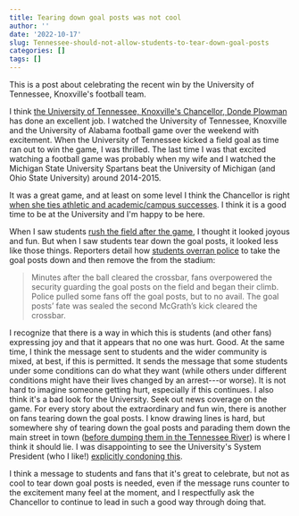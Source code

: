 ```yaml
---
title: Tearing down goal posts was not cool
author: ''
date: '2022-10-17'
slug: Tennessee-should-not-allow-students-to-tear-down-goal-posts
categories: []
tags: []
---
```


This is a post about celebrating the recent win by the University of Tennessee, Knoxville's football team. 

I think [the University of Tennessee, Knoxville's Chancellor, Donde Plowman](https://chancellor.utk.edu/meet-chancellor-donde-plowman/) has done an excellent job. I watched the University of Tennessee, Knoxville and the University of Alabama football game over the weekend with excitement. When the University of Tennessee kicked a field goal as time ran out to win the game, I was thrilled. The last time I was that excited watching a football game was probably when my wife and I watched the Michigan State University Spartans beat the University of Michigan (and Ohio State University) around 2014-2015.

It was a great game, and at least on some level I think the Chancellor is right [when she ties athletic and academic/campus successes](https://twitter.com/UTKDailyBeacon/status/1581256947919044609). I think it is a good time to be at the University and I'm happy to be here.

When I saw students [rush the field after the game](https://www.knoxnews.com/story/sports/college/university-of-tennessee/football/2022/10/16/tennessee-football-fine-sec-fans-storming-field-alabama-game/69562166007/), I thought it looked joyous and fun. But when I saw students tear down the goal posts, it looked less like those things. Reporters detail how [students overran police](https://theathletic.com/3694732/2022/10/15/tennessee-goalposts-alabama/) to take the goal posts down and then remove the from the stadium:

> Minutes after the ball cleared the crossbar, fans overpowered the security guarding the goal posts on the field and began their climb. Police pulled some fans off the goal posts, but to no avail. The goal posts’ fate was sealed the second McGrath’s kick cleared the crossbar.

I recognize that there is a way in which this is students (and other fans) expressing joy and that it appears that no one was hurt. Good. At the same time, I think the message sent to students and the wider community is mixed, at best, if this is permitted. It sends the message that some students under some conditions can do what they want (while others under different conditions might have their lives changed by an arrest---or worse). It is not hard to imagine someone getting hurt, especially if this continues. I also think it's a bad look for the University. Seek out news coverage on the game. For every story about the extraordinary and fun win, there is another on fans tearing down the goal posts. I know drawing lines is hard, but somewhere shy of tearing down the goal posts and parading them down the main street in town ([before dumping them in the Tennessee River](https://www.si.com/extra-mustard/2022/10/16/tennessee-vols-goalposts-river-win-alabama)) is where I think it should lie. I was disappointing to see the University's System President (who I like!) [explicitly condoning this](https://www.si.com/extra-mustard/2022/10/16/university-of-tennessee-president-reacts-to-goalposts-coming-down-video).

I think a message to students and fans that it's great to celebrate, but not as cool to tear down goal posts is needed, even if the message runs counter to the excitement many feel at the moment, and I respectfully ask the Chancellor to continue to lead in such a good way through doing that.